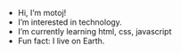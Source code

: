 - Hi, I’m motoj!
- I’m interested in technology.
- I’m currently learning html, css, javascript
- Fun fact: I live on Earth.
